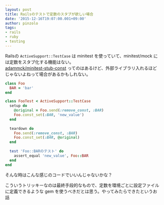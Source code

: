 ```yaml
---
layout: post
title: Railsのテストで定数のスタブが欲しい場合
date: '2015-12-16T19:07:00.001+09:00'
author: pinzolo
tags:
- rails
- ruby
- testing
---
```


Railsの `ActiveSupport::TestCase` は minitest を使っていて、minitest/mock には定数をスタブ化する機能はない。  
[adammck/minitest-stub-const](https://github.com/adammck/minitest-stub-const) ってのはあるけど、外部ライブラリ入れるほどじゃないよねって場合があるかもしれない。

```ruby
class Foo
  BAR = 'bar'
end

class FooTest < ActiveSupport::TestCase
  setup do
    @original = Foo.send(:remove_const, :BAR)
    Foo.const_set(:BAR, 'new_value')
  end
  
  teardown do
    Foo.send(:remove_const, :BAR)
    Foo.const_set(:BAR, @original)
  end
  
  test 'Foo::BARのテスト' do
    assert_equal 'new_value', Foo::BAR
  end
end
```

そんな時はこんな感じのコードでいいんじゃないかな？


こういうトリッキーなのは最終手段的なもので、定数を環境ごとに設定ファイルに定義できるような gem を使うべきだとは思う。やってみたらできたというお話
